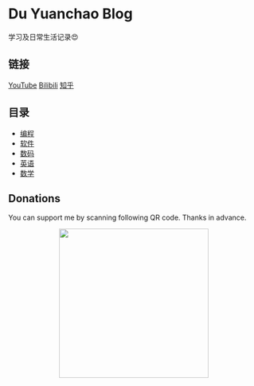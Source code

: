 # Du Yuanchao Blog

学习及日常生活记录😍

## 链接
[YouTube](https://www.youtube.com/c/CSWikiTech) [Bilibili](https://space.bilibili.com/330911815) [知乎](https://www.zhihu.com/people/shellhub)

## 目录
* [编程](https://github.com/shellhub/blog/labels/%E7%BC%96%E7%A8%8B)
* [软件](https://github.com/shellhub/blog/labels/%E8%BD%AF%E4%BB%B6)
* [数码](https://github.com/shellhub/blog/labels/%E6%95%B0%E7%A0%81)
* [英语](https://github.com/shellhub/blog/labels/%E8%8B%B1%E8%AF%AD)
* [数学](https://github.com/shellhub/blog/labels/%E6%95%B0%E5%AD%A6)

## Donations
You can support me by scanning following QR code. Thanks in advance.
<div align=center><img src="https://github.com/shellhub/shellhub/raw/master/donate.png" width = "300" div align=center />
